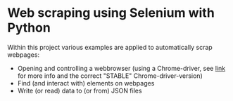 # Web scraping using Selenium with Python
Within this project various examples are applied to automatically scrap webpages:
- Opening and controlling a webbrowser (using a Chrome-driver, see [link](https://chromedriver.chromium.org/home) for more info and the correct "STABLE" Chrome-driver-version)
- Find (and interact with) elements on webpages
- Write (or read) data to (or from) JSON files
